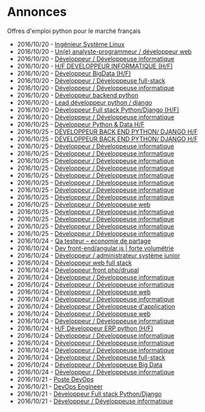 # Annonces

Offres d'emploi python pour le marché français

* 2016/10/20 - [Ingénieur Système Linux](http://www.pyjobs.fr/jobs/details/3332/ingenieur-systeme-linux "Ingénieur Système Linux")
* 2016/10/20 - [Un(e) analyste-programmeur / développeur web](http://www.pyjobs.fr/jobs/details/3325/un-e-analyste-programmeur-developpeur-web "Un(e) analyste-programmeur / développeur web")
* 2016/10/20 - [Développeur / Développeuse informatique](http://www.pyjobs.fr/jobs/details/3335/developpeur-developpeuse-informatique "Développeur / Développeuse informatique")
* 2016/10/20 - [H/F DEVELOPPEUR INFORMATIQUE (H/F)](http://www.pyjobs.fr/jobs/details/3334/h-f-developpeur-informatique-h-f "H/F DEVELOPPEUR INFORMATIQUE (H/F)")
* 2016/10/20 - [Développeur BigData (H/F)](http://www.pyjobs.fr/jobs/details/3333/developpeur-bigdata-h-f "Développeur BigData (H/F)")
* 2016/10/20 - [Développeur / Développeuse full-stack](http://www.pyjobs.fr/jobs/details/3324/developpeur-developpeuse-full-stack "Développeur / Développeuse full-stack")
* 2016/10/20 - [Développeur / Développeuse informatique](http://www.pyjobs.fr/jobs/details/3326/developpeur-developpeuse-informatique "Développeur / Développeuse informatique")
* 2016/10/20 - [Développeur backend python](http://www.pyjobs.fr/jobs/details/3330/developpeur-backend-python "Développeur backend python")
* 2016/10/20 - [Lead développeur python / django](http://www.pyjobs.fr/jobs/details/3331/lead-developpeur-python-django "Lead développeur python / django")
* 2016/10/20 - [Développeur Full stack Python/Django (H/F)](http://www.pyjobs.fr/jobs/details/3328/developpeur-full-stack-python-django-h-f "Développeur Full stack Python/Django (H/F)")
* 2016/10/20 - [Développeur / Développeuse informatique](http://www.pyjobs.fr/jobs/details/3329/developpeur-developpeuse-informatique "Développeur / Développeuse informatique")
* 2016/10/25 - [Développeur Python & Data H/F](http://www.pyjobs.fr/jobs/details/3868/developpeur-python-data-h-f "Développeur Python & Data H/F")
* 2016/10/25 - [DÉVELOPPEUR BACK END PYTHON/ DJANGO H/F](http://www.pyjobs.fr/jobs/details/3862/developpeur-back-end-python-django-h-f "DÉVELOPPEUR BACK END PYTHON/ DJANGO H/F")
* 2016/10/25 - [DÉVELOPPEUR BACK END PYTHON/ DJANGO H/F](http://www.pyjobs.fr/jobs/details/3863/developpeur-back-end-python-django-h-f "DÉVELOPPEUR BACK END PYTHON/ DJANGO H/F")
* 2016/10/25 - [Développeur / Développeuse informatique](http://www.pyjobs.fr/jobs/details/3876/developpeur-developpeuse-informatique "Développeur / Développeuse informatique")
* 2016/10/25 - [Développeur / Développeuse informatique](http://www.pyjobs.fr/jobs/details/3866/developpeur-developpeuse-informatique "Développeur / Développeuse informatique")
* 2016/10/25 - [Développeur / Développeuse informatique](http://www.pyjobs.fr/jobs/details/3871/developpeur-developpeuse-informatique "Développeur / Développeuse informatique")
* 2016/10/25 - [Développeur / Développeuse informatique](http://www.pyjobs.fr/jobs/details/3873/developpeur-developpeuse-informatique "Développeur / Développeuse informatique")
* 2016/10/25 - [Développeur / Développeuse informatique](http://www.pyjobs.fr/jobs/details/3874/developpeur-developpeuse-informatique "Développeur / Développeuse informatique")
* 2016/10/25 - [Développeur / Développeuse informatique](http://www.pyjobs.fr/jobs/details/3870/developpeur-developpeuse-informatique "Développeur / Développeuse informatique")
* 2016/10/25 - [Développeur / Développeuse informatique](http://www.pyjobs.fr/jobs/details/3872/developpeur-developpeuse-informatique "Développeur / Développeuse informatique")
* 2016/10/25 - [Développeur / Développeuse informatique](http://www.pyjobs.fr/jobs/details/3867/developpeur-developpeuse-informatique "Développeur / Développeuse informatique")
* 2016/10/25 - [Développeur / Développeuse web](http://www.pyjobs.fr/jobs/details/3864/developpeur-developpeuse-web "Développeur / Développeuse web")
* 2016/10/25 - [Développeur / Développeuse informatique](http://www.pyjobs.fr/jobs/details/3865/developpeur-developpeuse-informatique "Développeur / Développeuse informatique")
* 2016/10/25 - [Développeur / Développeuse informatique](http://www.pyjobs.fr/jobs/details/3875/developpeur-developpeuse-informatique "Développeur / Développeuse informatique")
* 2016/10/25 - [Développeur / Développeuse informatique](http://www.pyjobs.fr/jobs/details/3861/developpeur-developpeuse-informatique "Développeur / Développeuse informatique")
* 2016/10/25 - [Développeur / Développeuse informatique](http://www.pyjobs.fr/jobs/details/3869/developpeur-developpeuse-informatique "Développeur / Développeuse informatique")
* 2016/10/24 - [Qa testeur – economie de partage](http://www.pyjobs.fr/jobs/details/3849/qa-testeur-economie-de-partage "Qa testeur – economie de partage")
* 2016/10/24 - [Dev front-end/angular.js | forte volumétrie](http://www.pyjobs.fr/jobs/details/3846/dev-front-end-angular-js-forte-volumetrie "Dev front-end/angular.js | forte volumétrie")
* 2016/10/24 - [Développeur / administrateur système junior](http://www.pyjobs.fr/jobs/details/3847/developpeur-administrateur-systeme-junior "Développeur / administrateur système junior")
* 2016/10/24 - [Développeur web full stack](http://www.pyjobs.fr/jobs/details/3848/developpeur-web-full-stack "Développeur web full stack")
* 2016/10/24 - [Développeur front php/drupal](http://www.pyjobs.fr/jobs/details/3845/developpeur-front-php-drupal "Développeur front php/drupal")
* 2016/10/24 - [Développeur / Développeuse informatique](http://www.pyjobs.fr/jobs/details/3860/developpeur-developpeuse-informatique "Développeur / Développeuse informatique")
* 2016/10/24 - [Développeur / Développeuse informatique](http://www.pyjobs.fr/jobs/details/3853/developpeur-developpeuse-informatique "Développeur / Développeuse informatique")
* 2016/10/24 - [Développeur / Développeuse web](http://www.pyjobs.fr/jobs/details/3842/developpeur-developpeuse-web "Développeur / Développeuse web")
* 2016/10/24 - [Développeur / Développeuse informatique](http://www.pyjobs.fr/jobs/details/3856/developpeur-developpeuse-informatique "Développeur / Développeuse informatique")
* 2016/10/24 - [Développeur / Développeuse d'application](http://www.pyjobs.fr/jobs/details/3850/developpeur-developpeuse-dapplication "Développeur / Développeuse d'application")
* 2016/10/24 - [Développeur / Développeuse web](http://www.pyjobs.fr/jobs/details/3854/developpeur-developpeuse-web "Développeur / Développeuse web")
* 2016/10/24 - [Développeur / Développeuse informatique](http://www.pyjobs.fr/jobs/details/3852/developpeur-developpeuse-informatique "Développeur / Développeuse informatique")
* 2016/10/24 - [H/F Développeur ERP python (H/F)](http://www.pyjobs.fr/jobs/details/3855/h-f-developpeur-erp-python-h-f "H/F Développeur ERP python (H/F)")
* 2016/10/24 - [Développeur / Développeuse informatique](http://www.pyjobs.fr/jobs/details/3858/developpeur-developpeuse-informatique "Développeur / Développeuse informatique")
* 2016/10/24 - [Développeur / Développeuse informatique](http://www.pyjobs.fr/jobs/details/3859/developpeur-developpeuse-informatique "Développeur / Développeuse informatique")
* 2016/10/24 - [Développeur / Développeuse informatique](http://www.pyjobs.fr/jobs/details/3844/developpeur-developpeuse-informatique "Développeur / Développeuse informatique")
* 2016/10/24 - [Développeur / Développeuse full-stack](http://www.pyjobs.fr/jobs/details/3857/developpeur-developpeuse-full-stack "Développeur / Développeuse full-stack")
* 2016/10/24 - [Développeur / Développeuse Big Data](http://www.pyjobs.fr/jobs/details/3851/developpeur-developpeuse-big-data "Développeur / Développeuse Big Data")
* 2016/10/24 - [Développeur / Développeuse informatique](http://www.pyjobs.fr/jobs/details/3843/developpeur-developpeuse-informatique "Développeur / Développeuse informatique")
* 2016/10/21 - [Poste DevOps](http://www.pyjobs.fr/jobs/details/3840/poste-devops "Poste DevOps")
* 2016/10/21 - [DevOps Engineer](http://www.pyjobs.fr/jobs/details/3838/devops-engineer "DevOps Engineer")
* 2016/10/21 - [Développeur Full stack Python/Django](http://www.pyjobs.fr/jobs/details/3839/developpeur-full-stack-python-django "Développeur Full stack Python/Django")
* 2016/10/21 - [Développeur / Développeuse informatique](http://www.pyjobs.fr/jobs/details/3836/developpeur-developpeuse-informatique "Développeur / Développeuse informatique")

